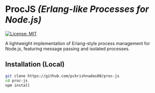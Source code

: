 # ProcJS *(Erlang-like Processes for Node.js)*

[![License: MIT](https://img.shields.io/badge/License-MIT-yellow.svg)](https://opensource.org/licenses/MIT)

A lightweight implementation of Erlang-style process management for Node.js, featuring message passing and isolated processes.

## Installation (Local)

```bash
git clone https://github.com/pckrishnadas88/proc-js
cd proc-js
npm install